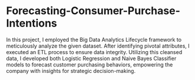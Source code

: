# Forecasting-Consumer-Purchase-Intentions
In this project, I employed the Big Data Analytics Lifecycle framework to meticulously analyze the given dataset. After identifying pivotal attributes, I executed an ETL process to ensure data integrity. Utilizing this cleansed data, I developed both Logistic Regression and Naive Bayes Classifier models to forecast customer purchasing behaviors, empowering the company with insights for strategic decision-making.
